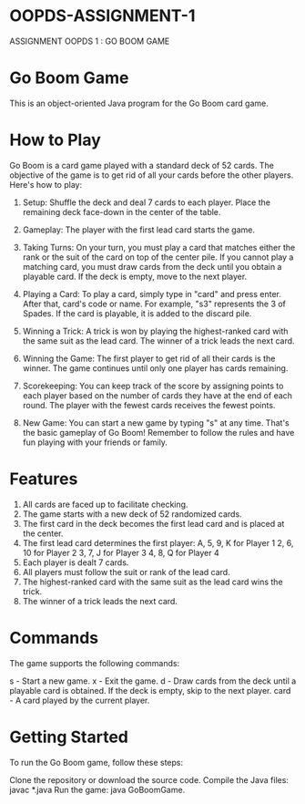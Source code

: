 # OOPDS-ASSIGNMENT-1
ASSIGNMENT OOPDS 1 : GO BOOM GAME

# Go Boom Game
This is an object-oriented Java program for the Go Boom card game.

# How to Play
Go Boom is a card game played with a standard deck of 52 cards. The objective of the game is to get rid of all your cards before the other players. Here's how to play:

1. Setup: Shuffle the deck and deal 7 cards to each player. Place the remaining deck face-down in the center of the table.

2. Gameplay: The player with the first lead card starts the game.

3. Taking Turns: On your turn, you must play a card that matches either the rank or the suit of the card on top of the center pile. If you cannot play a matching card, you must draw cards from the deck until you obtain a playable card. If the deck is empty, move to the next player.

4. Playing a Card: To play a card, simply type in "card" and press enter. After that, card's code or name. For example, "s3" represents the 3 of Spades. If the card is playable, it is added to the discard pile.

5. Winning a Trick: A trick is won by playing the highest-ranked card with the same suit as the lead card. The winner of a trick leads the next card.

6. Winning the Game: The first player to get rid of all their cards is the winner. The game continues until only one player has cards remaining.

7. Scorekeeping: You can keep track of the score by assigning points to each player based on the number of cards they have at the end of each round. The player with the fewest cards receives the fewest points.

8. New Game: You can start a new game by typing "s" at any time.
That's the basic gameplay of Go Boom! Remember to follow the rules and have fun playing with your friends or family.

# Features
1. All cards are faced up to facilitate checking.
2. The game starts with a new deck of 52 randomized cards.
3. The first card in the deck becomes the first lead card and is placed at the center.
4. The first lead card determines the first player:
      A, 5, 9, K for Player 1
      2, 6, 10 for Player 2
      3, 7, J for Player 3
      4, 8, Q for Player 4
5. Each player is dealt 7 cards.
6. All players must follow the suit or rank of the lead card.
7. The highest-ranked card with the same suit as the lead card wins the trick.
8. The winner of a trick leads the next card.

# Commands
The game supports the following commands:

s - Start a new game.
x - Exit the game.
d - Draw cards from the deck until a playable card is obtained. If the deck is empty, skip to the next player.
card - A card played by the current player.

# Getting Started
To run the Go Boom game, follow these steps:

Clone the repository or download the source code.
Compile the Java files: javac *.java
Run the game: java GoBoomGame.


